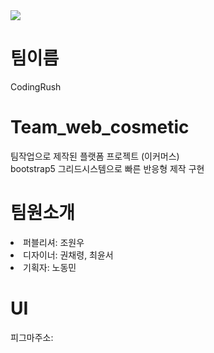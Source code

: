 <img src="https://mblogthumb-phinf.pstatic.net/MjAyMjExMDJfNjYg/MDAxNjY3MzYyOTA4NDAz.j0RRMgQSKgWi5gnks2YE2SVzhAG6KTwUy-t8KIWqHnIg.nNdwF99MjBudkRcpBS4p5lpTMnwT9MrQkkBjspU7ShIg.PNG.jinusco/%ED%81%AC%EA%B8%B0%EB%B3%80%ED%99%98%EC%9C%A4%EC%8A%AC3.png?type=w800" />

# 팀이름 
CodingRush

# Team_web_cosmetic
팀작업으로 제작된 플랫폼 프로젝트 (이커머스)<br>
bootstrap5 그리드시스템으로 빠른 반응형 제작 구현

#  팀원소개
<li>퍼블리셔: 조원우</li>
<li>디자이너: 권채령, 최윤서</li>
<li>기획자: 노동민</li>

# UI
  피그마주소: 
